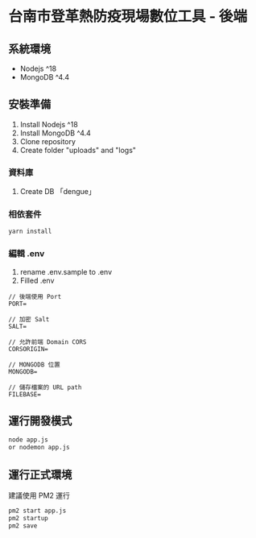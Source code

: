 # 台南市登革熱防疫現場數位工具 - 後端

## 系統環境

- Nodejs ^18
- MongoDB ^4.4

## 安裝準備

1. Install Nodejs ^18
2. Install MongoDB ^4.4
3. Clone repository
4. Create folder "uploads" and "logs"

### 資料庫

1. Create DB 「dengue」

### 相依套件

```bash
yarn install
```

### 編輯 .env

1. rename .env.sample to .env
2. Filled .env

```
// 後端使用 Port
PORT=

// 加密 Salt
SALT=

// 允許前端 Domain CORS
CORSORIGIN=

// MONGODB 位置
MONGODB=

// 儲存檔案的 URL path
FILEBASE=

```

## 運行開發模式

```bash
node app.js
or nodemon app.js
```

## 運行正式環境

建議使用 PM2 運行

```bash
pm2 start app.js
pm2 startup
pm2 save
```
